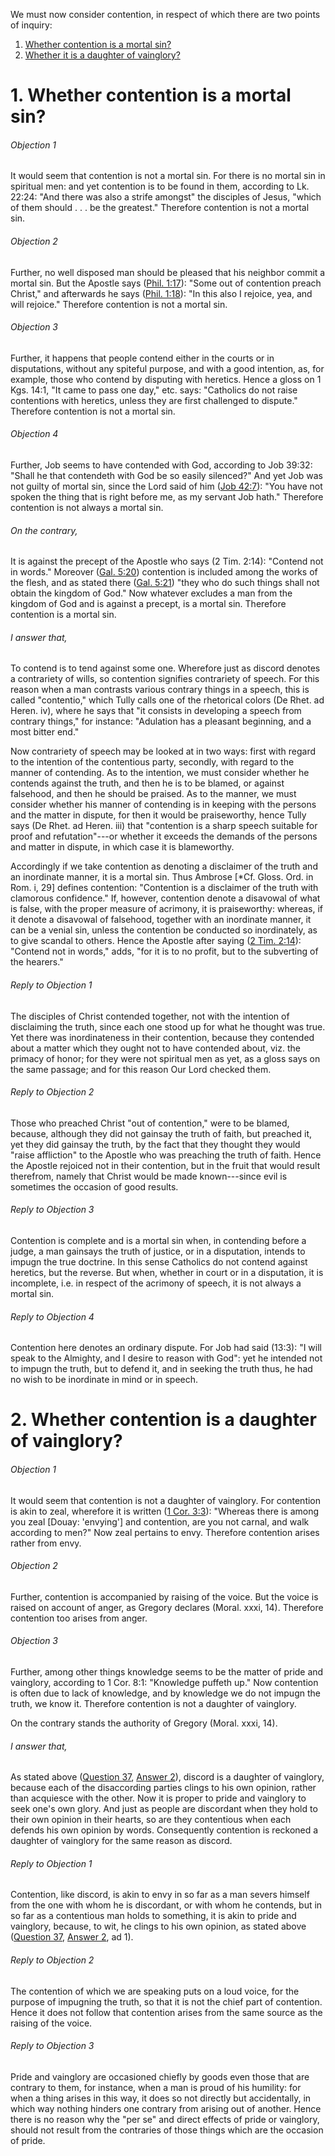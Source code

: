 We must now consider contention, in respect of which there are two points of inquiry:  

1. [ Whether contention is a mortal sin?](#1.%20Whether%20contention%20is%20a%20mortal%20sin?)
2. [ Whether it is a daughter of vainglory?](#2.%20Whether%20contention%20is%20a%20daughter%20of%20vainglory?)



# 1. Whether contention is a mortal sin? 

###### Objection 1
It would seem that contention is not a mortal sin. For there is no mortal sin in spiritual men: and yet contention is to be found in them, according to Lk. 22:24: "And there was also a strife amongst" the disciples of Jesus, "which of them should . . . be the greatest." Therefore contention is not a mortal sin.  

###### Objection 2
Further, no well disposed man should be pleased that his neighbor commit a mortal sin. But the Apostle says ([Phil. 1:17](http://bible.gospelcom.net/bible?Phil++1:17)): "Some out of contention preach Christ," and afterwards he says ([Phil. 1:18](http://bible.gospelcom.net/bible?Phil++1:18)): "In this also I rejoice, yea, and will rejoice." Therefore contention is not a mortal sin.  

###### Objection 3
Further, it happens that people contend either in the courts or in disputations, without any spiteful purpose, and with a good intention, as, for example, those who contend by disputing with heretics. Hence a gloss on 1 Kgs. 14:1, "It came to pass one day," etc. says: "Catholics do not raise contentions with heretics, unless they are first challenged to dispute." Therefore contention is not a mortal sin.  

###### Objection 4
Further, Job seems to have contended with God, according to Job 39:32: "Shall he that contendeth with God be so easily silenced?" And yet Job was not guilty of mortal sin, since the Lord said of him ([Job 42:7](http://bible.gospelcom.net/bible?Job+42:7)): "You have not spoken the thing that is right before me, as my servant Job hath." Therefore contention is not always a mortal sin.  

###### On the contrary,
It is against the precept of the Apostle who says (2 Tim. 2:14): "Contend not in words." Moreover ([Gal. 5:20](http://bible.gospelcom.net/bible?Gal++5:20)) contention is included among the works of the flesh, and as stated there ([Gal. 5:21](http://bible.gospelcom.net/bible?Gal++5:21)) "they who do such things shall not obtain the kingdom of God." Now whatever excludes a man from the kingdom of God and is against a precept, is a mortal sin. Therefore contention is a mortal sin.  

###### I answer that,
To contend is to tend against some one. Wherefore just as discord denotes a contrariety of wills, so contention signifies contrariety of speech. For this reason when a man contrasts various contrary things in a speech, this is called "contentio," which Tully calls one of the rhetorical colors (De Rhet. ad Heren. iv), where he says that "it consists in developing a speech from contrary things," for instance: "Adulation has a pleasant beginning, and a most bitter end."  

Now contrariety of speech may be looked at in two ways: first with regard to the intention of the contentious party, secondly, with regard to the manner of contending. As to the intention, we must consider whether he contends against the truth, and then he is to be blamed, or against falsehood, and then he should be praised. As to the manner, we must consider whether his manner of contending is in keeping with the persons and the matter in dispute, for then it would be praiseworthy, hence Tully says (De Rhet. ad Heren. iii) that "contention is a sharp speech suitable for proof and refutation"---or whether it exceeds the demands of the persons and matter in dispute, in which case it is blameworthy.  

Accordingly if we take contention as denoting a disclaimer of the truth and an inordinate manner, it is a mortal sin. Thus Ambrose \[\*Cf. Gloss. Ord. in Rom. i, 29\] defines contention: "Contention is a disclaimer of the truth with clamorous confidence." If, however, contention denote a disavowal of what is false, with the proper measure of acrimony, it is praiseworthy: whereas, if it denote a disavowal of falsehood, together with an inordinate manner, it can be a venial sin, unless the contention be conducted so inordinately, as to give scandal to others. Hence the Apostle after saying ([2 Tim. 2:14](http://bible.gospelcom.net/bible?2+Tim++2:14)): "Contend not in words," adds, "for it is to no profit, but to the subverting of the hearers."  

###### Reply to Objection 1
The disciples of Christ contended together, not with the intention of disclaiming the truth, since each one stood up for what he thought was true. Yet there was inordinateness in their contention, because they contended about a matter which they ought not to have contended about, viz. the primacy of honor; for they were not spiritual men as yet, as a gloss says on the same passage; and for this reason Our Lord checked them.  

###### Reply to Objection 2
Those who preached Christ "out of contention," were to be blamed, because, although they did not gainsay the truth of faith, but preached it, yet they did gainsay the truth, by the fact that they thought they would "raise affliction" to the Apostle who was preaching the truth of faith. Hence the Apostle rejoiced not in their contention, but in the fruit that would result therefrom, namely that Christ would be made known---since evil is sometimes the occasion of good results.  

###### Reply to Objection 3
Contention is complete and is a mortal sin when, in contending before a judge, a man gainsays the truth of justice, or in a disputation, intends to impugn the true doctrine. In this sense Catholics do not contend against heretics, but the reverse. But when, whether in court or in a disputation, it is incomplete, i.e. in respect of the acrimony of speech, it is not always a mortal sin.  

###### Reply to Objection 4
Contention here denotes an ordinary dispute. For Job had said (13:3): "I will speak to the Almighty, and I desire to reason with God": yet he intended not to impugn the truth, but to defend it, and in seeking the truth thus, he had no wish to be inordinate in mind or in speech.  




# 2. Whether contention is a daughter of vainglory? 

###### Objection 1
It would seem that contention is not a daughter of vainglory. For contention is akin to zeal, wherefore it is written ([1 Cor. 3:3](http://bible.gospelcom.net/bible?1+Cor++3:3)): "Whereas there is among you zeal \[Douay: 'envying'\] and contention, are you not carnal, and walk according to men?" Now zeal pertains to envy. Therefore contention arises rather from envy.  

###### Objection 2
Further, contention is accompanied by raising of the voice. But the voice is raised on account of anger, as Gregory declares (Moral. xxxi, 14). Therefore contention too arises from anger.  

###### Objection 3
Further, among other things knowledge seems to be the matter of pride and vainglory, according to 1 Cor. 8:1: "Knowledge puffeth up." Now contention is often due to lack of knowledge, and by knowledge we do not impugn the truth, we know it. Therefore contention is not a daughter of vainglory.  

On the contrary stands the authority of Gregory (Moral. xxxi, 14).

###### I answer that,
As stated above ([Question 37](37.%20Discord,%20Which%20Is%20Contrary%20to%20Peace.md), [Answer 2](37.%20Discord,%20Which%20Is%20Contrary%20to%20Peace.md#2.%20Whether%20discord%20is%20a%20daughter%20of%20vainglory?%20)), discord is a daughter of vainglory, because each of the disaccording parties clings to his own opinion, rather than acquiesce with the other. Now it is proper to pride and vainglory to seek one's own glory. And just as people are discordant when they hold to their own opinion in their hearts, so are they contentious when each defends his own opinion by words. Consequently contention is reckoned a daughter of vainglory for the same reason as discord.  

###### Reply to Objection 1
Contention, like discord, is akin to envy in so far as a man severs himself from the one with whom he is discordant, or with whom he contends, but in so far as a contentious man holds to something, it is akin to pride and vainglory, because, to wit, he clings to his own opinion, as stated above ([Question 37](37.%20Discord,%20Which%20Is%20Contrary%20to%20Peace.md), [Answer 2](37.%20Discord,%20Which%20Is%20Contrary%20to%20Peace.md#2.%20Whether%20discord%20is%20a%20daughter%20of%20vainglory?%20), ad 1).  

###### Reply to Objection 2
The contention of which we are speaking puts on a loud voice, for the purpose of impugning the truth, so that it is not the chief part of contention. Hence it does not follow that contention arises from the same source as the raising of the voice.  

###### Reply to Objection 3
Pride and vainglory are occasioned chiefly by goods even those that are contrary to them, for instance, when a man is proud of his humility: for when a thing arises in this way, it does so not directly but accidentally, in which way nothing hinders one contrary from arising out of another. Hence there is no reason why the "per se" and direct effects of pride or vainglory, should not result from the contraries of those things which are the occasion of pride.